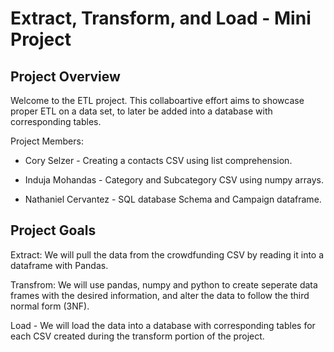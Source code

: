 # **Extract, Transform, and Load - Mini Project**

## Project Overview
Welcome to the ETL project. This collaboartive effort aims to showcase proper ETL on a data set, to later be added into a database with corresponding tables.

Project Members:

- Cory Selzer - Creating a contacts CSV using list comprehension.


- Induja Mohandas - Category and Subcategory CSV using numpy arrays.


- Nathaniel Cervantez - SQL database Schema and Campaign dataframe.

## Project Goals

Extract: We will pull the data from the crowdfunding CSV by reading it into a dataframe with Pandas.

Transfrom: We will use pandas, numpy and python to create seperate data frames with the desired information, and alter the data to follow the third normal form (3NF).

Load - We will load the data into a database with corresponding tables for each CSV created during the transform portion of the project.
